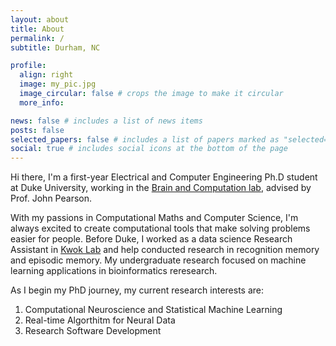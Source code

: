 ```yaml
---
layout: about
title: About
permalink: /
subtitle: Durham, NC

profile:
  align: right
  image: my_pic.jpg
  image_circular: false # crops the image to make it circular
  more_info:

news: false # includes a list of news items
posts: false
selected_papers: false # includes a list of papers marked as "selected={true}"
social: true # includes social icons at the bottom of the page
---
```

Hi there, I'm a first-year Electrical and Computer Engineering Ph.D student at Duke University, working in the <a href='https://pearsonlab.github.io'>Brain and Computation lab</a>, advised by Prof. John Pearson. 

With my passions in Computational Maths and Computer Science, I'm always excited to create computational tools that make solving problems easier for people. Before Duke, I worked as a data science Research Assistant in <a href='http://www.kwoklab.org'>Kwok Lab</a> and help conducted research in recognition memory and episodic memory. My undergraduate research focused on machine learning applications in bioinformatics reresearch. 

As I begin my PhD journey, my current research interests are: 

1. Computational Neuroscience and Statistical Machine Learning
2. Real-time Algorthitm for Neural Data
3. Research Software Development
